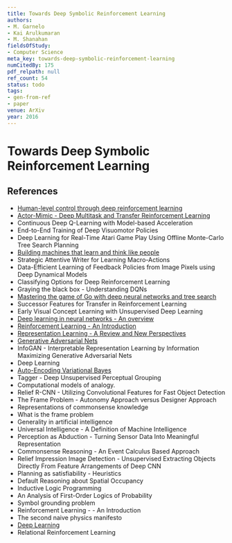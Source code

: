 ```yaml
---
title: Towards Deep Symbolic Reinforcement Learning
authors:
- M. Garnelo
- Kai Arulkumaran
- M. Shanahan
fieldsOfStudy:
- Computer Science
meta_key: towards-deep-symbolic-reinforcement-learning
numCitedBy: 175
pdf_relpath: null
ref_count: 54
status: todo
tags:
- gen-from-ref
- paper
venue: ArXiv
year: 2016
---
```


# Towards Deep Symbolic Reinforcement Learning

## References

- [Human-level control through deep reinforcement learning](./human-level-control-through-deep-reinforcement-learning.md)
- [Actor-Mimic - Deep Multitask and Transfer Reinforcement Learning](./actor-mimic-deep-multitask-and-transfer-reinforcement-learning.md)
- Continuous Deep Q-Learning with Model-based Acceleration
- End-to-End Training of Deep Visuomotor Policies
- Deep Learning for Real-Time Atari Game Play Using Offline Monte-Carlo Tree Search Planning
- [Building machines that learn and think like people](./building-machines-that-learn-and-think-like-people.md)
- Strategic Attentive Writer for Learning Macro-Actions
- Data-Efficient Learning of Feedback Policies from Image Pixels using Deep Dynamical Models
- Classifying Options for Deep Reinforcement Learning
- Graying the black box - Understanding DQNs
- [Mastering the game of Go with deep neural networks and tree search](./mastering-the-game-of-go-with-deep-neural-networks-and-tree-search.md)
- Successor Features for Transfer in Reinforcement Learning
- Early Visual Concept Learning with Unsupervised Deep Learning
- [Deep learning in neural networks - An overview](./deep-learning-in-neural-networks-an-overview.md)
- [Reinforcement Learning - An Introduction](./reinforcement-learning-an-introduction.md)
- [Representation Learning - A Review and New Perspectives](./representation-learning-a-review-and-new-perspectives.md)
- [Generative Adversarial Nets](./generative-adversarial-nets.md)
- InfoGAN - Interpretable Representation Learning by Information Maximizing Generative Adversarial Nets
- Deep Learning
- [Auto-Encoding Variational Bayes](./auto-encoding-variational-bayes.md)
- Tagger - Deep Unsupervised Perceptual Grouping
- Computational models of analogy.
- Relief R-CNN - Utilizing Convolutional Features for Fast Object Detection
- The Frame Problem - Autonomy Approach versus Designer Approach
- Representations of commonsense knowledge
- What is the frame problem
- Generality in artificial intelligence
- Universal Intelligence - A Definition of Machine Intelligence
- Perception as Abduction - Turning Sensor Data Into Meaningful Representation
- Commonsense Reasoning - An Event Calculus Based Approach
- Relief Impression Image Detection - Unsupervised Extracting Objects Directly From Feature Arrangements of Deep CNN
- Planning as satisfiability - Heuristics
- Default Reasoning about Spatial Occupancy
- Inductive Logic Programming
- An Analysis of First-Order Logics of Probability
- Symbol grounding problem
- Reinforcement Learning - - An Introduction
- The second naive physics manifesto
- [Deep Learning](./deep-learning.md)
- Relational Reinforcement Learning
